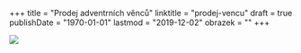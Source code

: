 +++
title = "Prodej adventrních věnců"
linktitle = "prodej-vencu"
draft = true
publishDate = "1970-01-01"
lastmod = "2019-12-02"
obrazek = ""
+++

![](/assets/media/2019-11-27_Prodej_věnců.jpg)
